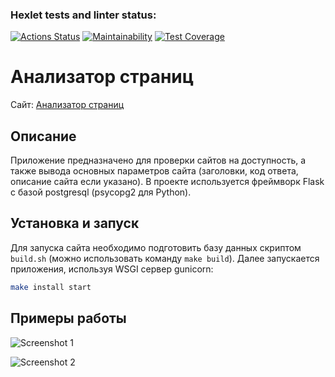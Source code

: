 ### Hexlet tests and linter status:
[![Actions Status](https://github.com/remortalite/python-project-83/actions/workflows/hexlet-check.yml/badge.svg)](https://github.com/remortalite/python-project-83/actions)
[![Maintainability](https://api.codeclimate.com/v1/badges/2295c08218d270007651/maintainability)](https://codeclimate.com/github/remortalite/python-project-83/maintainability)
[![Test Coverage](https://api.codeclimate.com/v1/badges/2295c08218d270007651/test_coverage)](https://codeclimate.com/github/remortalite/python-project-83/test_coverage)


# Анализатор страниц

Сайт: [Анализатор страниц](https://python-project-83-wnzl.onrender.com)

## Описание

Приложение предназначено для проверки сайтов на доступность, а также вывода основных параметров сайта (заголовки, код ответа, описание сайта если указано).
В проекте используется фреймворк Flask с базой postgresql (psycopg2 для Python).

## Установка и запуск

Для запуска сайта необходимо подготовить базу данных скриптом `build.sh` (можно использовать команду `make build`).
Далее запускается приложения, используя WSGI сервер gunicorn:

```bash
make install start
```

## Примеры работы

![Screenshot 1](https://github.com/remortalite/python-project-83/blob/main/.github/assets/2024-07-20_21-26.png)

![Screenshot 2](https://github.com/remortalite/python-project-83/blob/main/.github/assets/2024-07-20_21-33.png)
